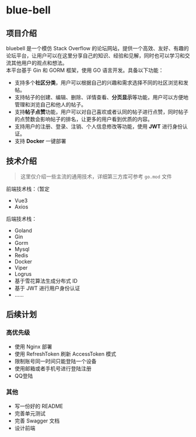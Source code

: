 # blue-bell

## 项目介绍
bluebell 是一个模仿 Stack Overflow 的论坛网站，提供一个高效、友好、有趣的论坛平台，让用户可以在这里分享自己的知识、经验和见解，同时也可以学习和交流其他用户的观点和想法。  
本平台基于 Gin 和 GORM 框架，使用 GO 语言开发。具备以下功能：
- 支持多个**社区分类**，用户可以根据自己的兴趣和需求选择不同的社区浏览和发帖。
- 支持帖子的创建、编辑、删除、详情查看、**分页显示**等功能，用户可以方便地管理和浏览自己和他人的帖子。
- 支持**帖子点赞**功能，用户可以对自己喜欢或者认同的帖子进行点赞，同时帖子的点赞数会影响帖子的排名，让更多的用户看到优质的内容。
- 支持用户的注册、登录、注销、个人信息修改等功能，使用 **JWT** 进行身份认证。
- 支持 **Docker** 一键部署

## 技术介绍
> 这里仅介绍一些主流的通用技术，详细第三方库可参考 `go.mod` 文件

前端技术栈：（暂定
- Vue3
- Axios

后端技术栈：
- Goland
- Gin
- Gorm
- Mysql
- Redis
- Docker
- Viper
- Logrus
- 基于雪花算法生成分布式 ID
- 基于 JWT 进行用户身份认证
- ......

## 后续计划
### 高优先级
- 使用 Nginx 部署
- 使用 RefreshToken 刷新 AccessToken 模式
- 限制账号同一时间只能登陆一个设备
- 使用邮箱或者手机号进行登陆注册
- QQ登陆
### 其他
- 写一份好的 README
- 完善单元测试
- 完善 Swagger 文档
- 设计前端
